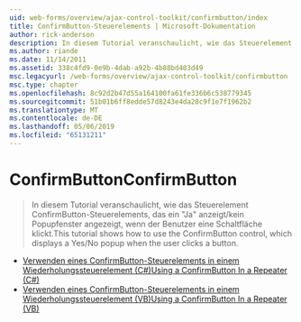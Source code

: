 ```yaml
---
uid: web-forms/overview/ajax-control-toolkit/confirmbutton/index
title: ConfirmButton-Steuerelements | Microsoft-Dokumentation
author: rick-anderson
description: In diesem Tutorial veranschaulicht, wie das Steuerelement ConfirmButton-Steuerelements, das ein "Ja" anzeigt/kein Popupfenster angezeigt, wenn der Benutzer eine Schaltfläche klickt.
ms.author: riande
ms.date: 11/14/2011
ms.assetid: 338c4fd9-0e9b-4dab-a92b-4b88bd403d49
msc.legacyurl: /web-forms/overview/ajax-control-toolkit/confirmbutton
msc.type: chapter
ms.openlocfilehash: 8c92d2b47d55a164100fa61fe336b6c538779345
ms.sourcegitcommit: 51b01b6ff8edde57d8243e4da28c9f1e7f1962b2
ms.translationtype: MT
ms.contentlocale: de-DE
ms.lasthandoff: 05/06/2019
ms.locfileid: "65131211"
---
```

# <a name="confirmbutton"></a><span data-ttu-id="30ae1-103">ConfirmButton</span><span class="sxs-lookup"><span data-stu-id="30ae1-103">ConfirmButton</span></span>

> <span data-ttu-id="30ae1-104">In diesem Tutorial veranschaulicht, wie das Steuerelement ConfirmButton-Steuerelements, das ein "Ja" anzeigt/kein Popupfenster angezeigt, wenn der Benutzer eine Schaltfläche klickt.</span><span class="sxs-lookup"><span data-stu-id="30ae1-104">This tutorial shows how to use the ConfirmButton control, which displays a Yes/No popup when the user clicks a button.</span></span>

- [<span data-ttu-id="30ae1-105">Verwenden eines ConfirmButton-Steuerelements in einem Wiederholungssteuerelement (C#)</span><span class="sxs-lookup"><span data-stu-id="30ae1-105">Using a ConfirmButton In a Repeater (C#)</span></span>](using-a-confirmbutton-in-a-repeater-cs.md)
- [<span data-ttu-id="30ae1-106">Verwenden eines ConfirmButton-Steuerelements in einem Wiederholungssteuerelement (VB)</span><span class="sxs-lookup"><span data-stu-id="30ae1-106">Using a ConfirmButton In a Repeater (VB)</span></span>](using-a-confirmbutton-in-a-repeater-vb.md)
